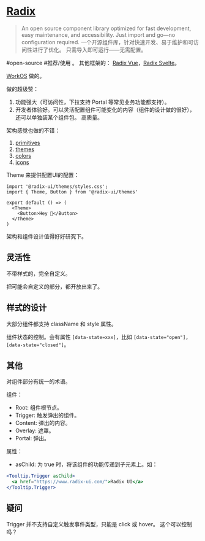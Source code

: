 # [Radix](https://www.radix-ui.com/)
> An open source component library optimized for fast development, easy maintenance, and accessibility. Just import and go—no configuration required.
> 一个开源组件库，针对快速开发、易于维护和可访问性进行了优化。 只需导入即可运行——无需配置。

#open-source #推荐/使用 。 其他框架的： [Radix Vue](./radix-vue.md)，[Radix Svelte](https://radix-svelte.com/)。

[WorkOS](../../../scenario/auth/workos.md) 做的。

做的超级赞：
1. 功能强大（可访问性，下拉支持 Portal 等常见业务功能都支持）。
2. 开发者体验好。可以灵活配置组件可能变化的内容（组件的设计做的很好），还可以单独装某个组件包。 高质量。

架构感觉也做的不错：
1. [primitives](https://github.com/radix-ui/primitives)
1. [themes](https://github.com/radix-ui/themes)
1. [colors](https://github.com/radix-ui/colors)
1. [icons](https://github.com/radix-ui/icons)

Theme 来提供配置UI的配置：
```tsx
import '@radix-ui/themes/styles.css';
import { Theme, Button } from '@radix-ui/themes'

export default () => (
  <Theme>
    <Button>Hey 👋</Button>
  </Theme>
)
```

架构和组件设计值得好好研究下。

## 灵活性
不带样式的，完全自定义。

把可能会自定义的部分，都开放出来了。

## 样式的设计
大部分组件都支持 className 和 style 属性。

组件状态的控制。会有属性 `[data-state=xxx]`，比如 `[data-state="open"]`，`[data-state="closed"]`。

## 其他
对组件部分有统一的术语。

组件：
* Root: 组件根节点。
* Trigger: 触发弹出的组件。
* Content: 弹出的内容。
* Overlay: 遮罩。
* Portal: 弹出。

属性：
* asChild: 为 true 时，将该组件的功能传递到子元素上。如：
```jsx
<Tooltip.Trigger asChild>
  <a href="https://www.radix-ui.com/">Radix UI</a>
</Tooltip.Trigger>
```

## 疑问
Trigger 并不支持自定义触发事件类型，只能是 click 或 hover。 这个可以控制吗？

